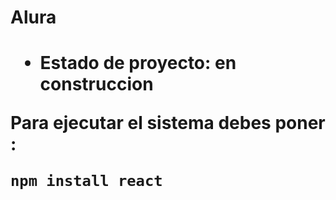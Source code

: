 <h1> Alura <h1/>

- Estado de proyecto: en construccion

Para ejecutar el sistema debes poner :

```npm install react```
